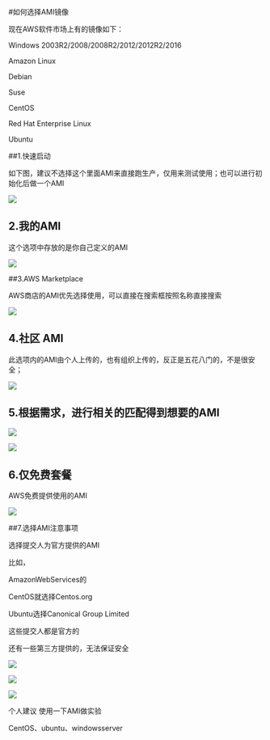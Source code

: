 #如何选择AMI镜像

现在AWS软件市场上有的镜像如下：

Windows 2003R2/2008/2008R2/2012/2012R2/2016 

Amazon Linux 

Debian 

Suse 

CentOS 

Red Hat Enterprise Linux 

Ubuntu

##1.快速启动

如下图，建议不选择这个里面AMI来直接跑生产，仅用来测试使用；也可以进行初始化后做一个AMI

![](https://awschinawiki.s3.cn-northwest-1.amazonaws.com.cn/docs/compute/how_choose_ami/NKVlcm34T9spMmtxWZ0jb.png)

## 2.我的AMI

这个选项中存放的是你自己定义的AMI

![](https://awschinawiki.s3.cn-northwest-1.amazonaws.com.cn/docs/compute/how_choose_ami/DAIm1cHXR10GOGSc4rfjW.png)

##3.AWS Marketplace

AWS商店的AMI优先选择使用，可以直接在搜索框按照名称直接搜索

![](https://awschinawiki.s3.cn-northwest-1.amazonaws.com.cn/docs/compute/how_choose_ami/QROV6w2gsz8MX0M9pT1hI.png)

## 4.社区 AMI

此选项内的AMI由个人上传的，也有组织上传的，反正是五花八门的，不是很安全；

![](https://awschinawiki.s3.cn-northwest-1.amazonaws.com.cn/docs/compute/how_choose_ami/ADYMOxTjiVpGj8V0LBuc7.png)

## 5.根据需求，进行相关的匹配得到想要的AMI

![](https://awschinawiki.s3.cn-northwest-1.amazonaws.com.cn/docs/compute/how_choose_ami/7zbhjFPhg16mPIkuPOXW4.png)

![](https://awschinawiki.s3.cn-northwest-1.amazonaws.com.cn/docs/compute/how_choose_ami/a1tVKhOB6BXDYWnaYjTz0.png)

## 6.仅免费套餐

AWS免费提供使用的AMI

![](https://awschinawiki.s3.cn-northwest-1.amazonaws.com.cn/docs/compute/how_choose_ami/8R0K6UwSge5nOGysOtsE5.png)

##7.选择AMI注意事项

选择提交人为官方提供的AMI

比如，

AmazonWebServices的 

CentOS就选择Centos.org

Ubuntu选择Canonical Group Limited

这些提交人都是官方的

还有一些第三方提供的，无法保证安全

![](https://awschinawiki.s3.cn-northwest-1.amazonaws.com.cn/docs/compute/how_choose_ami/centosami.png)

![](https://awschinawiki.s3.cn-northwest-1.amazonaws.com.cn/docs/compute/how_choose_ami/awslinuxami.png)

![](https://awschinawiki.s3.cn-northwest-1.amazonaws.com.cn/docs/compute/how_choose_ami/ubuntuami.png)



个人建议 使用一下AMI做实验

CentOS、ubuntu、windowsserver